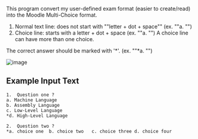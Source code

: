
This program convert my user-defined exam format (easier to create/read) into the Moodle Multi-Choice format.

1) Normal text line: does not start with ""letter + dot + space"" (ex. ""a. "")
2) Choice line: starts with a letter + dot + space (ex. ""a. "")
A choice line can have more than one choice.

The correct answer should be marked with '*'. (ex. ""*a. "")

![image](https://github.com/user-attachments/assets/3a9b4306-21c3-49ec-913b-5ca425504701)

Example Input Text
-
```
1.	Question one ?
a. Machine Language	
b. Assembly Language	
c. Low-Level Language	
*d. High-Level Language

2.	Question two ?
*a. choice one	b. choice two	c. choice three	d. choice four
```

